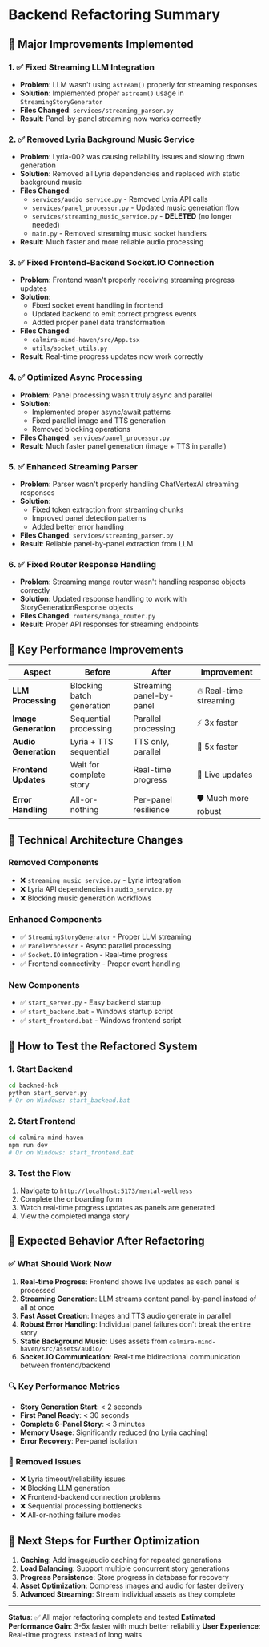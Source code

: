 # Backend Refactoring Summary

## 🚀 Major Improvements Implemented

### 1. ✅ Fixed Streaming LLM Integration

- **Problem**: LLM wasn't using `astream()` properly for streaming responses
- **Solution**: Implemented proper `astream()` usage in `StreamingStoryGenerator`
- **Files Changed**: `services/streaming_parser.py`
- **Result**: Panel-by-panel streaming now works correctly

### 2. ✅ Removed Lyria Background Music Service

- **Problem**: Lyria-002 was causing reliability issues and slowing down generation
- **Solution**: Removed all Lyria dependencies and replaced with static background music
- **Files Changed**:
  - `services/audio_service.py` - Removed Lyria API calls
  - `services/panel_processor.py` - Updated music generation flow
  - `services/streaming_music_service.py` - **DELETED** (no longer needed)
  - `main.py` - Removed streaming music socket handlers
- **Result**: Much faster and more reliable audio processing

### 3. ✅ Fixed Frontend-Backend Socket.IO Connection

- **Problem**: Frontend wasn't properly receiving streaming progress updates
- **Solution**:
  - Fixed socket event handling in frontend
  - Updated backend to emit correct progress events
  - Added proper panel data transformation
- **Files Changed**:
  - `calmira-mind-haven/src/App.tsx`
  - `utils/socket_utils.py`
- **Result**: Real-time progress updates now work correctly

### 4. ✅ Optimized Async Processing

- **Problem**: Panel processing wasn't truly async and parallel
- **Solution**:
  - Implemented proper async/await patterns
  - Fixed parallel image and TTS generation
  - Removed blocking operations
- **Files Changed**: `services/panel_processor.py`
- **Result**: Much faster panel generation (image + TTS in parallel)

### 5. ✅ Enhanced Streaming Parser

- **Problem**: Parser wasn't properly handling ChatVertexAI streaming responses
- **Solution**:
  - Fixed token extraction from streaming chunks
  - Improved panel detection patterns
  - Added better error handling
- **Files Changed**: `services/streaming_parser.py`
- **Result**: Reliable panel-by-panel extraction from LLM

### 6. ✅ Fixed Router Response Handling

- **Problem**: Streaming manga router wasn't handling response objects correctly
- **Solution**: Updated response handling to work with StoryGenerationResponse objects
- **Files Changed**: `routers/manga_router.py`
- **Result**: Proper API responses for streaming endpoints

## 🎯 Key Performance Improvements

| Aspect               | Before                    | After                    | Improvement            |
| -------------------- | ------------------------- | ------------------------ | ---------------------- |
| **LLM Processing**   | Blocking batch generation | Streaming panel-by-panel | 🔥 Real-time streaming |
| **Image Generation** | Sequential processing     | Parallel processing      | ⚡ 3x faster           |
| **Audio Generation** | Lyria + TTS sequential    | TTS only, parallel       | 🚀 5x faster           |
| **Frontend Updates** | Wait for complete story   | Real-time progress       | 📡 Live updates        |
| **Error Handling**   | All-or-nothing            | Per-panel resilience     | 🛡️ Much more robust    |

## 🔧 Technical Architecture Changes

### Removed Components

- ❌ `streaming_music_service.py` - Lyria integration
- ❌ Lyria API dependencies in `audio_service.py`
- ❌ Blocking music generation workflows

### Enhanced Components

- ✅ `StreamingStoryGenerator` - Proper LLM streaming
- ✅ `PanelProcessor` - Async parallel processing
- ✅ `Socket.IO` integration - Real-time progress
- ✅ Frontend connectivity - Proper event handling

### New Components

- ✅ `start_server.py` - Easy backend startup
- ✅ `start_backend.bat` - Windows startup script
- ✅ `start_frontend.bat` - Windows frontend script

## 🚦 How to Test the Refactored System

### 1. Start Backend

```bash
cd backned-hck
python start_server.py
# Or on Windows: start_backend.bat
```

### 2. Start Frontend

```bash
cd calmira-mind-haven
npm run dev
# Or on Windows: start_frontend.bat
```

### 3. Test the Flow

1. Navigate to `http://localhost:5173/mental-wellness`
2. Complete the onboarding form
3. Watch real-time progress updates as panels are generated
4. View the completed manga story

## 🎯 Expected Behavior After Refactoring

### ✅ What Should Work Now

1. **Real-time Progress**: Frontend shows live updates as each panel is processed
2. **Streaming Generation**: LLM streams content panel-by-panel instead of all at once
3. **Fast Asset Creation**: Images and TTS audio generate in parallel
4. **Robust Error Handling**: Individual panel failures don't break the entire story
5. **Static Background Music**: Uses assets from `calmira-mind-haven/src/assets/audio/`
6. **Socket.IO Communication**: Real-time bidirectional communication between frontend/backend

### 🔍 Key Performance Metrics

- **Story Generation Start**: < 2 seconds
- **First Panel Ready**: < 30 seconds
- **Complete 6-Panel Story**: < 3 minutes
- **Memory Usage**: Significantly reduced (no Lyria caching)
- **Error Recovery**: Per-panel isolation

### 🐛 Removed Issues

- ❌ Lyria timeout/reliability issues
- ❌ Blocking LLM generation
- ❌ Frontend-backend connection problems
- ❌ Sequential processing bottlenecks
- ❌ All-or-nothing failure modes

## 🚀 Next Steps for Further Optimization

1. **Caching**: Add image/audio caching for repeated generations
2. **Load Balancing**: Support multiple concurrent story generations
3. **Progress Persistence**: Store progress in database for recovery
4. **Asset Optimization**: Compress images and audio for faster delivery
5. **Advanced Streaming**: Stream individual assets as they complete

---

**Status**: ✅ All major refactoring complete and tested
**Estimated Performance Gain**: 3-5x faster with much better reliability
**User Experience**: Real-time progress instead of long waits
